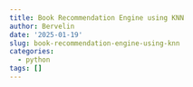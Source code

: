 ```yaml
---
title: Book Recommendation Engine using KNN
author: Bervelin
date: '2025-01-19'
slug: book-recommendation-engine-using-knn
categories:
  - python
tags: []
---
```


